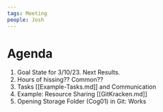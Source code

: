 ```yaml
---
tags: Meeting
people: Josh
---
```


# Agenda

1. Goal State for 3/10/23. Next Results.
2. Hours of hissing?? Common??
3. Tasks [[Example-Tasks.md]] and Communication
4. Example: Resource Sharing [[GitKracken.md]] 
5. Opening Storage Folder (Cog01) in Git: Works 


